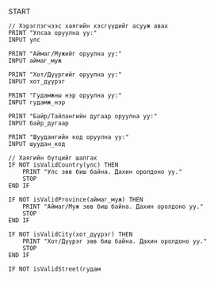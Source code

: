START

    // Хэрэглэгчээс хаягийн хэсгүүдийг асууж авах
    PRINT "Улсаа оруулна уу:"
    INPUT улс
    
    PRINT "Аймаг/Мужийг оруулна уу:"
    INPUT аймаг_муж
    
    PRINT "Хот/Дүүргийг оруулна уу:"
    INPUT хот_дүүрэг
    
    PRINT "Гудамжны нэр оруулна уу:"
    INPUT гудамж_нэр
    
    PRINT "Байр/Тайлангийн дугаар оруулна уу:"
    INPUT байр_дугаар
    
    PRINT "Шуудангийн код оруулна уу:"
    INPUT шуудан_код
    
    // Хаягийн бүтцийг шалгах
    IF NOT isValidCountry(улс) THEN
        PRINT "Улс зөв биш байна. Дахин оролдоно уу."
        STOP
    END IF
    
    IF NOT isValidProvince(аймаг_муж) THEN
        PRINT "Аймаг/Муж зөв биш байна. Дахин оролдоно уу."
        STOP
    END IF
    
    IF NOT isValidCity(хот_дүүрэг) THEN
        PRINT "Хот/Дүүрэг зөв биш байна. Дахин оролдоно уу."
        STOP
    END IF
    
    IF NOT isValidStreet(гудам
